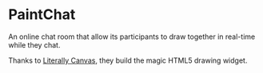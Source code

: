 # PaintChat

An online chat room that allow its participants to draw together in real-time while they chat.

Thanks to [Literally Canvas](https://github.com/literallycanvas), they build the magic HTML5 drawing widget.
